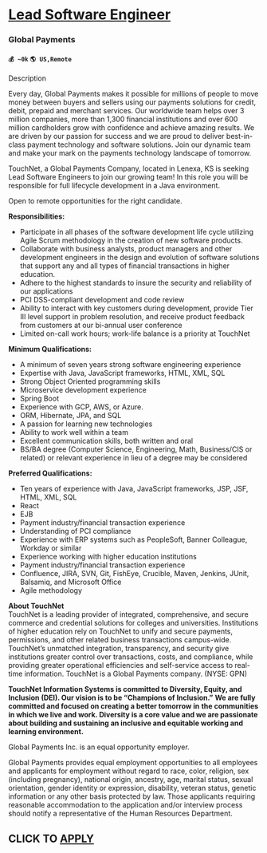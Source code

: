 # [Lead Software Engineer](https://www.remotewlb.com/apply/lead-software-engineer-75797)  
### Global Payments  
#### `💰 ~0k` `🌎 US,Remote`  

Description

Every day, Global Payments makes it possible for millions of people to move money between buyers and sellers using our payments solutions for credit, debit, prepaid and merchant services. Our worldwide team helps over 3 million companies, more than 1,300 financial institutions and over 600 million cardholders grow with confidence and achieve amazing results. We are driven by our passion for success and we are proud to deliver best-in-class payment technology and software solutions. Join our dynamic team and make your mark on the payments technology landscape of tomorrow.

TouchNet, a Global Payments Company, located in Lenexa, KS is seeking Lead Software Engineers to join our growing team! In this role you will be responsible for full lifecycle development in a Java environment.

Open to remote opportunities for the right candidate.

 **Responsibilities:**

  * Participate in all phases of the software development life cycle utilizing Agile Scrum methodology in the creation of new software products.
  * Collaborate with business analysts, product managers and other development engineers in the design and evolution of software solutions that support any and all types of financial transactions in higher education.
  * Adhere to the highest standards to insure the security and reliability of our applications
  * PCI DSS-compliant development and code review
  * Ability to interact with key customers during development, provide Tier III level support in problem resolution, and receive product feedback from customers at our bi-annual user conference
  * Limited on-call work hours; work-life balance is a priority at TouchNet

  
**Minimum Qualifications:**

  * A minimum of seven years strong software engineering experience
  * Expertise with Java, JavaScript frameworks, HTML, XML, SQL
  * Strong Object Oriented programming skills
  * Microservice development experience
  * Spring Boot
  * Experience with GCP, AWS, or Azure. 
  * ORM, Hibernate, JPA, and SQL
  * A passion for learning new technologies
  * Ability to work well within a team
  * Excellent communication skills, both written and oral
  * BS/BA degree (Computer Science, Engineering, Math, Business/CIS or related) or relevant experience in lieu of a degree may be considered

  
**Preferred Qualifications:**

  * Ten years of experience with Java, JavaScript frameworks, JSP, JSF, HTML, XML, SQL
  * React
  * EJB
  * Payment industry/financial transaction experience
  * Understanding of PCI compliance
  * Experience with ERP systems such as PeopleSoft, Banner Colleague, Workday or similar
  * Experience working with higher education institutions
  * Payment industry/financial transaction experience
  * Confluence, JIRA, SVN, Git, FishEye, Crucible, Maven, Jenkins, JUnit, Balsamiq, and Microsoft Office
  * Agile methodology

 **About TouchNet**  
TouchNet is a leading provider of integrated, comprehensive, and secure commerce and credential solutions for colleges and universities. Institutions of higher education rely on TouchNet to unify and secure payments, permissions, and other related business transactions campus-wide. TouchNet’s unmatched integration, transparency, and security give institutions greater control over transactions, costs, and compliance, while providing greater operational efficiencies and self-service access to real-time information. TouchNet is a Global Payments company. (NYSE: GPN)

**TouchNet Information Systems is committed to Diversity, Equity, and Inclusion (DEI). Our vision is to be “Champions of Inclusion.”** **We are fully committed and focused on creating a better tomorrow in** **the communities in which we live and work. Diversity is a core value and we are passionate about building and sustaining an inclusive and equitable working and learning environment.**

  

Global Payments Inc. is an equal opportunity employer.

Global Payments provides equal employment opportunities to all employees and applicants for employment without regard to race, color, religion, sex (including pregnancy), national origin, ancestry, age, marital status, sexual orientation, gender identity or expression, disability, veteran status, genetic information or any other basis protected by law. Those applicants requiring reasonable accommodation to the application and/or interview process should notify a representative of the Human Resources Department.

  
## CLICK TO [APPLY](https://www.remotewlb.com/apply/lead-software-engineer-75797)

